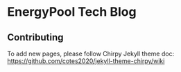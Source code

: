 # EnergyPool Tech Blog

## Contributing

To add new pages, please follow Chirpy Jekyll theme doc: https://github.com/cotes2020/jekyll-theme-chirpy/wiki
